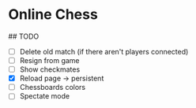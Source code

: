# Online Chess

## TODO

- [ ] Delete old match (if there aren't players connected)
- [ ] Resign from game
- [ ] Show checkmates
- [x] Reload page -> persistent
- [ ] Chessboards colors
- [ ] Spectate mode
